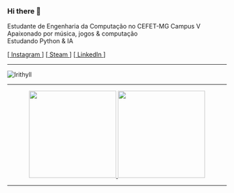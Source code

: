 ### Hi there 👋

Estudante de Engenharia da Computação no CEFET-MG Campus V \
Apaixonado por música, jogos & computação \
Estudando Python & IA 

[<a href="https://www.instagram.com/jvsouzx/"> Instagram </a>] [<a href="https://steamcommunity.com/id/jvsouzx/"> Steam </a>] [<a href="https://www.linkedin.com/in/jorgevgsouza/"> LinkedIn </a>]

--------------------------------------------

![Irithyll](https://user-images.githubusercontent.com/60747654/149629057-56e89852-6754-4e4e-9627-be8fb4ae960b.gif)



--------------------------------------------
<div align="center">
  <a href="https://github.com/jvsouzx">
  <img height="200em" src="https://github-readme-stats.vercel.app/api?username=jvsouzx&show_icons=true&theme=dark&include_all_commits=true&count_private=true"/>
  <img height="200em" src="https://github-readme-stats.vercel.app/api/top-langs/?username=jvsouzx&langs_count=4&theme=dark"/>
</div>
  

--------------------------------------------
